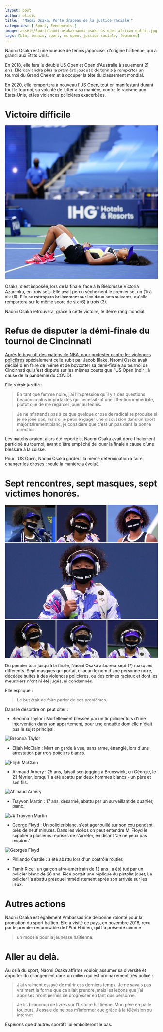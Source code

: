 ```yaml
---
layout: post
author: elisis
title:  "Naomi Osaka, Porte drapeau de la justice raciale."
categories: [ Sport, Evenements ]
image: assets/Sport/naomi-osaka/naomi-osaka-us-open-african-outfit.jpg
tags: [blm, tennis, sport, us open, justice raciale, featured]
---
```



Naomi Osaka est une joueuse de tennis japonaise, d'origine haïtienne, qui a grandi aux Etats Unis.

En 2018, elle fera le doublé US Open et Open d'Australie à seulement 21 ans. Elle deviendra plus la première joueuse de tennis à remporter un tournoi du Grand Chelem et à occuper la tête du classement mondial.

En 2020, elle remportera à nouveau l'US Open, tout en manifestant durant tout le tournoi, sa volonté de lutter à sa manière, contre le racisme aux Etats-Unis, et les violences policières exacerbées.

# Victoire difficile 

![Naomi Osaka Floor US Open](/assets/Sport/naomi-osaka/naomi-osaka-floor-win-us-open.jpg)

Osaka, s'est imposée, lors de la finale, face à la Biélorusse Victoria Azarenka, en trois sets. Elle avait perdu sèchement le premier set un (1) à six (6). Elle se rattrapera brillamment sur les deux sets suivants, qu'elle remportera sur le même score de six (6) à trois (3). 

Naomi Osaka retrouvera, grâce à cette victoire, le 3ème rang mondial.


# Refus de disputer la démi-finale du tournoi de Cincinnati

[Après le boycott des matchs de NBA,  pour protester contre les violences policières](https://news.noir-meilleur.digital/bucks-boycott-nba-justice-pour-jacob-blake/) spécialement celle subit par Jacob Blake, Naomi Osaka avait décidé d'en faire de même et de boycotter sa demi-finale au tournoi de Cincinnati qui s'est disputé sur les mêmes courts que l'US Open (ndlr : à cause de la pandémie du COViD).

Elle s'était justifié : 

> En tant que femme noire, j’ai l’impression qu’il y a des questions beaucoup plus importantes qui nécessitent une attention immédiate, plutôt que de me regarder jouer au tennis.

> Je ne m'attends pas à ce que quelque chose de radical se produise si je ne joue pas, mais si je peux engager une discussion dans un sport majoritairement blanc, je considère que c'est un pas dans la bonne direction.

Les matchs avaient alors été reporté et Naomi Osaka avait donc finalement participé au tournoi, avant d'être empêché de jouer la finale à cause d'une blessure à la cuisse.

Pour l'US Open, Naomi Osaka gardera la même détermination à faire changer les choses ; seule la manière a évolué.

# Sept rencontres, sept masques, sept victimes honorés.

![Naomi Osaka wear seven masks during US Open](/assets/Sport/naomi-osaka/naomi-osaka-masks.jpg)

Du premier tour jusqu'à la finale, Naomi Osaka arborera sept (7) masques différents.  Sept masques qui portait chacun le nom d'une personne noire, décédée suites à des violences policières, ou des crimes raciaux et dont les meurtriers n'ont ni été jugés, ni condamnés.

Elle explique :
> Le but était de faire parler de ces problèmes.

Dans le désordre on peut citer : 
- Breonna Taylor : Mortellement blessée par un tir policier lors d'une intervention dans son appartement, pour une enquête dont elle n'était pas le sujet principal.

![Breonna Taylor](https://ichef.bbci.co.uk/news/800/cpsprodpb/17623/production/_114297759_mediaitem114297758.jpg)

- Elijah McClain : Mort en garde à vue, sans arme, étranglé, lors d'une arrestation par trois policiers blancs.

![Elijah McClain](https://ichef.bbci.co.uk/news/800/cpsprodpb/C593/production/_114297505_mediaitem114297504.jpg)

- Ahmaud Arbery : 25 ans, faisait son jogging à Brunswick, en Géorgie, le 23 février, lorsqu'il a été abattu par deux hommes blancs - un père et son fils.

![Ahmaud Arbery](https://ichef.bbci.co.uk/news/800/cpsprodpb/7773/production/_114297503_mediaitem114297502.jpg)

- Trayvon Martin : 17 ans, désarmé, abattu par un surveillant de quartier, blanc.

![## Trayvon Martin](https://ichef.bbci.co.uk/news/800/cpsprodpb/2953/production/_114297501_mediaitem114297500.jpg)

- George Floyd : Un policier blanc, s'est agenouillé sur son cou pendant près de neuf minutes. Dans les vidéos on peut entendre M. Floyd le supplier à plusieurs reprises de s'arrêter, en disant "Je ne peux pas respirer."

![Georges Floyd](https://ichef.bbci.co.uk/news/800/cpsprodpb/972C/production/_114300783_mediaitem114297498.jpg)

- Philando Castile : a été abattu lors d'un contrôle routier.

- Tamir Rice : un garçon afro-américain de 12 ans , a été tué par un policier blanc de 26 ans. Rice portait une réplique du pistolet jouet; Le policier l'a abattu presque immédiatement après son arrivée sur les lieux.


# Autres actions
Naomi Osaka est également Ambassadrice de bonne volonté pour la promotion du sport haïtien. Elle a visité ce pays, en novembre 2018, reçu par le premier responsable de l'Etat Haïtien, qui l'a présenté comme : 

> un modèle pour la jeunesse haïtienne.


# Aller au delà.

Au delà du sport, Naomi Osaka affirme vouloir, assumer sa diversité et apporter du changement dans un milieu qui est ordinairement très policé :

>J’ai vraiment essayé de mûrir ces derniers temps. Je ne savais pas
> vraiment la forme que ça allait prendre, mais les leçons que j’ai
> apprises m’ont permis de progresser en tant que personne.

> Je lis beaucoup de livres sur l’histoire haïtienne. Mon père en parle
> toujours. J’essaie de ne pas m’informer que grâce à la télévision ou
> internet.


Espérons que d'autres sportifs lui emboîteront le pas.



